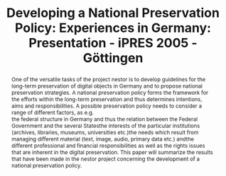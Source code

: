 ---
abstract: 'One of the versatile tasks of the project nestor is to develop guidelines
  for the long-term preservation of digital objects in Germany and to propose national
  preservation strategies. A national preservation policy forms the framework for
  the efforts within the long-term preservation and thus determines intentions, aims
  and responsibilities. A possible preservation policy needs to consider a range of
  different factors, as e.g.

  - the federal structure in Germany and thus the relation between the Federal Government
  and the several States

  - the interests of the particular institutions (archives, libraries, museums, universities
  etc.)

  - the needs which result from managing different material (text, image, audio, primary
  data etc.) and

  - the different professional and financial responsibilities as well as the rights
  issues that are inherent in the digital preservation.

  This paper will summarize the results that have been made in the nestor project
  concerning the development of a national preservation policy.'
creators:
- Strathmann, Stefan
- Neuroth, Heike
date: null
document_url: https://services.phaidra.univie.ac.at/api/object/o:295033/download
grand_parent: iPRES
institutions: []
keywords:
- göttingen
landing_page_url: https://phaidra.univie.ac.at/o:295033
language: eng
layout: publication
license: CC BY-SA 3.0 AT
notes_url: null
parent: iPRES 2005
presentation_url: null
publication_type: paper
size: 67713
source_name: iPRES
title: 'Developing a National Preservation Policy: Experiences in Germany: Presentation
  - iPRES 2005 - Göttingen'
year: 2005
---